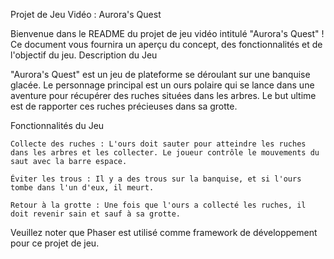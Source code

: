 Projet de Jeu Vidéo : Aurora's Quest

Bienvenue dans le README du projet de jeu vidéo intitulé "Aurora's Quest" ! Ce document vous fournira un aperçu du concept, des fonctionnalités et de l'objectif du jeu.
Description du Jeu

"Aurora's Quest" est un jeu de plateforme se déroulant sur une banquise glacée. Le personnage principal est un ours polaire qui se lance dans une aventure pour récupérer des ruches situées dans les arbres. Le but ultime est de rapporter ces ruches précieuses dans sa grotte.

Fonctionnalités du Jeu

    Collecte des ruches : L'ours doit sauter pour atteindre les ruches dans les arbres et les collecter. Le joueur contrôle le mouvements du saut avec la barre espace.

    Éviter les trous : Il y a des trous sur la banquise, et si l'ours tombe dans l'un d'eux, il meurt.

    Retour à la grotte : Une fois que l'ours a collecté les ruches, il doit revenir sain et sauf à sa grotte.

Veuillez noter que Phaser est utilisé comme framework de développement pour ce projet de jeu.